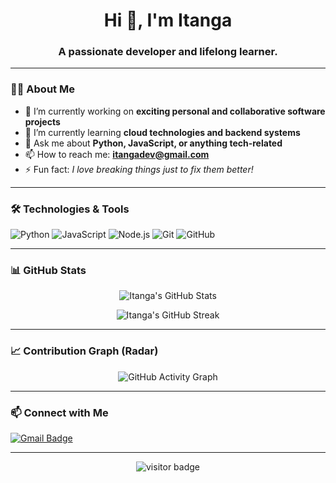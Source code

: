 <h1 align="center">Hi 👋, I'm Itanga</h1>
<h3 align="center">A passionate developer and lifelong learner.</h3>

---

### 👨‍💻 About Me

- 🔭 I’m currently working on **exciting personal and collaborative software projects**
- 🌱 I’m currently learning **cloud technologies and backend systems**
- 💬 Ask me about **Python, JavaScript, or anything tech-related**
- 📫 How to reach me: **itangadev@gmail.com**
- ⚡ Fun fact: *I love breaking things just to fix them better!*

---

### 🛠️ Technologies & Tools

![Python](https://img.shields.io/badge/Python-3776AB?style=for-the-badge&logo=python&logoColor=white)
![JavaScript](https://img.shields.io/badge/JavaScript-F7DF1E?style=for-the-badge&logo=javascript&logoColor=black)
![Node.js](https://img.shields.io/badge/Node.js-339933?style=for-the-badge&logo=nodedotjs&logoColor=white)
![Git](https://img.shields.io/badge/Git-F05032?style=for-the-badge&logo=git&logoColor=white)
![GitHub](https://img.shields.io/badge/GitHub-100000?style=for-the-badge&logo=github&logoColor=white)

---

### 📊 GitHub Stats

<p align="center">
  <img src="https://github-readme-stats.vercel.app/api?username=Itanga1&show_icons=true&theme=radical" alt="Itanga's GitHub Stats" />
</p>

<p align="center">
  <img src="https://github-readme-streak-stats.herokuapp.com/?user=Itanga1&theme=radical" alt="Itanga's GitHub Streak" />
</p>

---

### 📈 Contribution Graph (Radar)

<p align="center">
  <img src="https://github-readme-activity-graph.cyclic.app/graph?username=Itanga1&theme=github-compact&area=true&custom_title=Itanga's%20Contribution%20Graph" alt="GitHub Activity Graph" />
</p>

---

### 📫 Connect with Me

[![Gmail Badge](https://img.shields.io/badge/-itangadev@gmail.com-c14438?style=flat&logo=Gmail&logoColor=white)](mailto:itangadev@gmail.com)

---

<p align="center">
  <img src="https://visitor-badge.laobi.icu/badge?page_id=Itanga1.Itanga1" alt="visitor badge"/>
</p>
